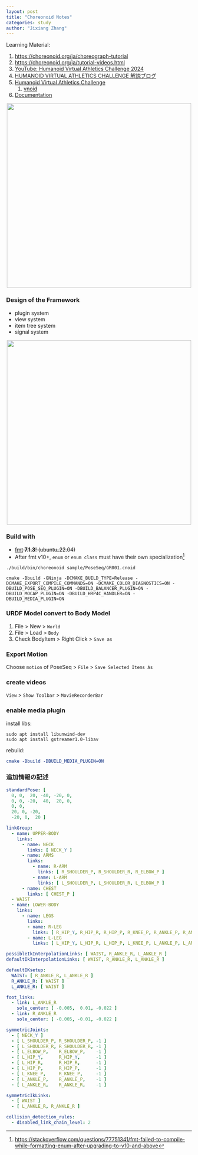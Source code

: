```yaml
---
layout: post
title: "Choreonoid Notes"
categories: study
author: "Jixiang Zhang"
---
```


Learning Material:

1. <https://choreonoid.org/ja/choreograph-tutorial>
2. <https://choreonoid.org/ja/tutorial-videos.html>
3. [YouTube: Humanoid Virtual Athletics Challenge 2024](https://www.youtube.com/@HumanoidVirtualAthletics-gx8ip)
4. [HUMANOID VIRTUAL ATHLETICS CHALLENGE 解説ブログ](https://koomiy.github.io/posts/intro/)
5. [Humanoid Virtual Athletics Challenge](https://ytazz.github.io/vnoid/)
   1. [vnoid](https://github.com/ytazz/vnoid)
6. [Documentation](https://choreonoid.org/en/documents/latest/index.html#)

<p align="center">
  <img src="{{site.baseurl}}/images/Choreonoid.png" width="500"/>
</p>

### Design of the Framework

* plugin system
* view system
* item tree system
* signal system

<p align="center">
  <img src="{{site.baseurl}}/images/sig.png" width="500"/>
</p>

### Build with

* ~~[fmt](https://github.com/fmtlib/fmt) **7.1.3**! (ubuntu_22.04)~~
* After fmt v10+, `enum` or `enum class` must have their own specialization[^1]

```shell
./build/bin/choreonoid sample/PoseSeq/GR001.cnoid
```

```shell
cmake -Bbuild -GNinja -DCMAKE_BUILD_TYPE=Release -DCMAKE_EXPORT_COMPILE_COMMANDS=ON -DCMAKE_COLOR_DIAGNOSTICS=ON -DBUILD_POSE_SEQ_PLUGIN=ON -DBUILD_BALANCER_PLUGIN=ON -DBUILD_MOCAP_PLUGIN=ON -DBUILD_HRP4C_HANDLER=ON -DBUILD_MEDIA_PLUGIN=ON
```

### URDF Model convert to Body Model

1. File > New > `World`
2. File > Load > `Body`
3. Check BodyItem > Right Click > `Save as`

### Export Motion

Choose `motion` of PoseSeq > `File` > `Save Selected Items As`

### create videos

`View` > `Show Toolbar` > `MovieRecorderBar`

### enable media plugin

install libs:

```shell
sudo apt install libunwind-dev
sudo apt install gstreamer1.0-libav
```

rebuild:

```cmake
cmake -Bbuild -DBUILD_MEDIA_PLUGIN=ON
```

### 追加情報の記述

```yaml
standardPose: [ 
  0, 0,  20, -40, -20, 0,
  0, 0, -20,  40,  20, 0,
  0, 0,
  20, 0, -20,
  -20, 0,  20 ]

linkGroup: 
  - name: UPPER-BODY
    links: 
      - name: NECK
        links: [ NECK_Y ]
      - name: ARMS
        links:
          - name: R-ARM
            links: [ R_SHOULDER_P, R_SHOULDER_R, R_ELBOW_P ]
          - name: L-ARM
            links: [ L_SHOULDER_P, L_SHOULDER_R, L_ELBOW_P ]
      - name: CHEST
        links: [ CHEST_P ]
  - WAIST
  - name: LOWER-BODY
    links:
      - name: LEGS
        links:
        - name: R-LEG
          links: [ R_HIP_Y, R_HIP_R, R_HIP_P, R_KNEE_P, R_ANKLE_P, R_ANKLE_R ]
        - name: L-LEG
          links: [ L_HIP_Y, L_HIP_R, L_HIP_P, L_KNEE_P, L_ANKLE_P, L_ANKLE_R ]

possibleIkInterpolationLinks: [ WAIST, R_ANKLE_R, L_ANKLE_R ]
defaultIkInterpolationLinks: [ WAIST, R_ANKLE_R, L_ANKLE_R ]

defaultIKsetup:
  WAIST: [ R_ANKLE_R, L_ANKLE_R ]
  R_ANKLE_R: [ WAIST ]
  L_ANKLE_R: [ WAIST ]

foot_links:
  - link: L_ANKLE_R
    sole_center: [ -0.005,  0.01, -0.022 ]
  - link: R_ANKLE_R
    sole_center: [ -0.005, -0.01, -0.022 ]

symmetricJoints:
  - [ NECK_Y ]
  - [ L_SHOULDER_P, R_SHOULDER_P, -1 ]
  - [ L_SHOULDER_R, R_SHOULDER_R, -1 ]
  - [ L_ELBOW_P,    R_ELBOW_P,    -1 ]
  - [ L_HIP_Y,      R_HIP_Y,      -1 ]
  - [ L_HIP_R,      R_HIP_R,      -1 ]
  - [ L_HIP_P,      R_HIP_P,      -1 ]
  - [ L_KNEE_P,     R_KNEE_P,     -1 ]
  - [ L_ANKLE_P,    R_ANKLE_P,    -1 ]
  - [ L_ANKLE_R,    R_ANKLE_R,    -1 ]

symmetricIkLinks:
  - [ WAIST ]
  - [ L_ANKLE_R, R_ANKLE_R ]

collision_detection_rules:
  - disabled_link_chain_level: 2
```

[^1]: <https://stackoverflow.com/questions/77751341/fmt-failed-to-compile-while-formatting-enum-after-upgrading-to-v10-and-above>
